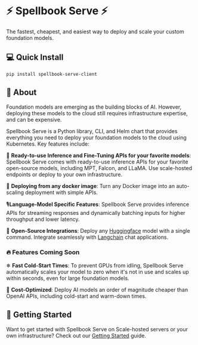 # ⚡ Spellbook Serve ⚡

The fastest, cheapest, and easiest way to deploy and scale your custom foundation models.

## 💻 Quick Install

```commandline
pip install spellbook-serve-client
```

## 🤔 About

Foundation models are emerging as the building blocks of AI. However, deploying
these models to the cloud still requires infrastructure expertise, and can be
expensive.

Spellbook Serve is a Python library, CLI, and Helm chart that provides
everything you need to deploy your foundation models to the cloud using
Kubernetes. Key features include:

🚀 **Ready-to-use Inference and Fine-Tuning APIs for your favorite models**:
Spellbook Serve comes with ready-to-use inference APIs for your favorite
open-source models, including MPT, Falcon, and LLaMA. Use scale-hosted endpoints
or deploy to your own infrastructure.

🐳 **Deploying from any docker image**: Turn any Docker image into an
auto-scaling deployment with simple APIs.

🎙️**Language-Model Specific Features**: Spellbook Serve provides inference APIs
for streaming responses and dynamically batching inputs for higher throughput
and lower latency.

🤗 **Open-Source Integrations**: Deploy any [Huggingface](https://huggingface.co/)
model with a single command. Integrate seamlessly with
[Langchain](https://github.com/hwchase17/langchain) chat applications.

### 🔥 Features Coming Soon

❄ **Fast Cold-Start Times**: To prevent GPUs from idling, Spellbook Serve
automatically scales your model to zero when it's not in use and scales up
within seconds, even for large foundation models.

💸 **Cost-Optimized**: Deploy AI models an order of magnitude cheaper than
OpenAI APIs, including cold-start and warm-down times.

## 🚀 Getting Started

Want to get started with Spellbook Serve on Scale-hosted servers or your own
infrastructure? Check out our
[Getting Started](https://scaleapi.github.io/spellbook-serve/getting_started/)
guide.
